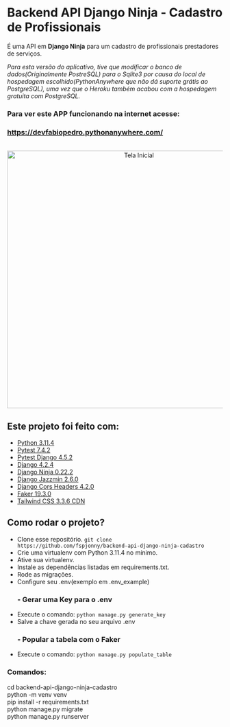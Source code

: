 # Backend API Django Ninja - Cadastro de Profissionais

É uma API em **Django Ninja** para um cadastro de profissionais prestadores de serviços.

_*Para esta versão do aplicativo, tive que modificar o banco de dados(Originalmente PostreSQL) para o Sqlite3 por causa do local de hospedagem escolhido(PythonAnywhere que não dá suporte grátis ao PostgreSQL), uma vez que o Heroku também acabou com a hospedagem gratuita com PostgreSQL.*_

### Para ver este APP funcionando na internet acesse:

### https://devfabiopedro.pythonanywhere.com/

<br/>
<div align="center">
<img height="600" src="https://i.imgur.com/2Rp1U6u.png" alt="Tela Inicial">
</div>

## Este projeto foi feito com:

- [Python 3.11.4](https://docs.pytest.org/en/7.4.x/)
- [Pytest 7.4.2](https://docs.pytest.org/en/7.4.x/)
- [Pytest Django 4.5.2](https://pytest-django.readthedocs.io/en/latest/)
- [Django 4.2.4](https://docs.djangoproject.com/en/4.2/releases/4.2.4/)
- [Django Ninja 0.22.2](https://django-ninja.dev/)
- [Django Jazzmin 2.6.0](https://django-jazzmin.readthedocs.io/)
- [Django Cors Headers 4.2.0](https://pypi.org/project/django-cors-headers/)
- [Faker 19.3.0](https://faker.readthedocs.io/en/master/)
- [Tailwind CSS 3.3.6 CDN](https://cdn.tailwindcss.com)

## Como rodar o projeto?

- Clone esse repositório. `git clone https://github.com/fspjonny/backend-api-django-ninja-cadastro`
- Crie uma virtualenv com Python 3.11.4 no mínimo.
- Ative sua virtualenv.
- Instale as dependências listadas em requirements.txt.
- Rode as migrações.
- Configure seu .env(exemplo em .env_example)
  ### - Gerar uma Key para o .env
- Execute o comando: `python manage.py generate_key`
- Salve a chave gerada no seu arquivo .env
  ### - Popular a tabela com o Faker
- Execute o comando: `python manage.py populate_table`

### Comandos:

cd backend-api-django-ninja-cadastro<br>
python -m venv venv<br>
pip install -r requirements.txt<br>
python manage.py migrate<br>
python manage.py runserver<br>
